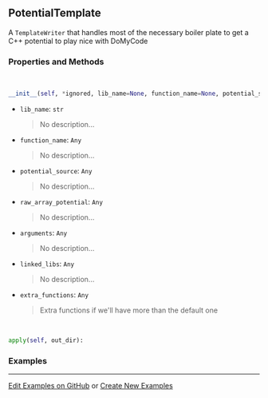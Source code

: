 ## <a id="RynLib.PlzNumbers.PotentialTemplator.PotentialTemplate">PotentialTemplate</a>
A `TemplateWriter` that handles most of the necessary boiler plate to get a C++ potential to play nice with DoMyCode

### Properties and Methods
<a id="RynLib.PlzNumbers.PotentialTemplator.PotentialTemplate.__init__">&nbsp;</a>
```python
__init__(self, *ignored, lib_name=None, function_name=None, potential_source=None, raw_array_potential=None, arguments=None, linked_libs=None, static_source=False, extra_functions=(), fortran_potential=False, shim_script=None, conversion=None): 
```

- `lib_name`: `str`
    >No description...
- `function_name`: `Any`
    >No description...
- `potential_source`: `Any`
    >No description...
- `raw_array_potential`: `Any`
    >No description...
- `arguments`: `Any`
    >No description...
- `linked_libs`: `Any`
    >No description...
- `extra_functions`: `Any`
    >Extra functions if we'll have more than the default one

<a id="RynLib.PlzNumbers.PotentialTemplator.PotentialTemplate.apply">&nbsp;</a>
```python
apply(self, out_dir): 
```

### Examples


___

[Edit Examples on GitHub](https://github.com/McCoyGroup/References/edit/gh-pages/Documentation/examples/RynLib/PlzNumbers/PotentialTemplator/PotentialTemplate.md) or 
[Create New Examples](https://github.com/McCoyGroup/References/new/gh-pages/?filename=Documentation/examples/RynLib/PlzNumbers/PotentialTemplator/PotentialTemplate.md)